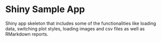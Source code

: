 # Shiny Sample App

Shiny app skeleton that includes some of the functionalities like loading data, switching plot styles, loading images and csv files as well as RMarkdown reports.
